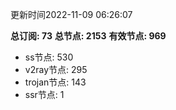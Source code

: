 更新时间2022-11-09 06:26:07

**总订阅: 73**
**总节点: 2153**
**有效节点: 969**
- ss节点: 530
- v2ray节点: 295
- trojan节点: 143
- ssr节点: 1
